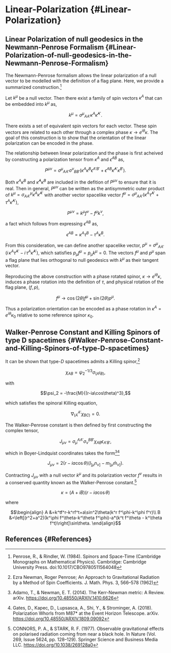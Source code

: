 
# Linear-Polarization {#Linear-Polarization}

## Linear Polarization of null geodesics in the Newmann-Penrose Formalism {#Linear-Polarization-of-null-geodesics-in-the-Newmann-Penrose-Formalism}

The Newmann-Penrose formalism allows the linear polarization of a null vector to be modelled with the definition of a flag plane. Here, we provide a summarized construction.[^PR]

Let $k^\mu$ be a null vector. Then there exist a family of spin vectors $\kappa^A$ that can be embedded into $k^\mu$ as,

$$k^\mu=\sigma^\mu{}_{AA'}\kappa^A\bar\kappa^{A'}.$$

There exists a set of equivalent spin vectors for each vector. These spin vectors are related to each other through a complex phase $\kappa\rightarrow e^{i\theta}\kappa$. The goal of this construction is to show that the orientation of the linear polarization can be encoded in the phase.

The relationship between linear polarization and the phase is first acheived by constructing a polarization tensor from $\kappa^A$ and $\epsilon^{AB}$ as,

$$P^{\mu\nu}=\sigma^{\mu}{}_{AA'}\sigma^{\nu}{}_{BB'}\left(
    \kappa^{A}\kappa^B\epsilon^{A'B'}+
\epsilon^{AB}\bar\kappa^{A'}\bar\kappa^{B'}\right).$$

Both $\kappa^{A}\kappa^B$ and $\bar\kappa^{A}\bar\kappa^B$ are included in the defition of $P^{\mu\nu}$ to ensure that it is real. Then in general, $P^{\mu\nu}$ can be written as the antisymmetric outer product of $k^\mu=\sigma^\mu_{AA'}\kappa^A\bar\kappa^{A'}$ with another vector spacelike vector $f^\mu = \sigma^{\mu}{}_{AA'}(\kappa^A\bar\tau^{A'}+\tau^A\bar\kappa^{A'})$,

$$P^{\mu\nu}
=k^\mu f^\nu-f^\mu k^\nu,$$

a fact which follows from expressing $\epsilon^{AB}$ as,

$$\epsilon^{AB}=\kappa^A\tau^{B}-\tau^A\kappa^{B}.$$

From this consideration, we can define another spacelike vector, $p^\mu= \sigma^{\mu}{}_{AA'}\left(i\,\kappa^A\bar\tau^{A'}-i\,\tau^A\bar\kappa^{A'}\right)$, which satisfies $p_\mu f^\mu=p_\mu k^\mu=0$. The vectors $f^\mu$ and $p^\mu$ span a flag plane that lies orthogonal to null geodesics with $k^\mu$ as their tangent vector.

Reproducing the above construction with a phase rotated spinor, $\kappa\rightarrow e^{i\theta}\kappa$, induces a phase rotation into the definition of $\tau$, and physical rotation of the flag plane, $(f,p)$,

$$f^\mu\rightarrow \cos(2\theta) f^\mu+\sin(2\theta) p^\mu.$$

Thus a polarization orientation can be encoded as a phase rotation in $\kappa^A=e^{i\theta}\kappa_0$ relative to some reference spinor $\kappa_0$.

## Walker-Penrose Constant and Killing Spinors of type D spacetimes {#Walker-Penrose-Constant-and-Killing-Spinors-of-type-D-spacetimes}

It can be shown that type-$D$ spacetimes admits a Killing spinor,[^NP]

$$\chi_{AB}=\psi_2^{-1/3}\sigma_{(A}\iota_{B)},$$

with

$$\psi_2 = -\frac{M}{(r-ia\cos\theta)^3},$$

which satisfies the spinoral Killing equation,

$$\nabla^{A'}_{(A}\chi_{BC)} = 0.$$

The Walker-Penrose constant is then defined by first constructing the complex tensor,

$$J_{\mu\nu}
=\sigma_\mu^{AA'}\sigma_\nu^{BB'}\chi_{AB}\epsilon_{A'B'},$$

which in Boyer-Lindquist coordinates takes the form[^AN][^GKL]

$$J_{\mu\nu}=2(r-ia\cos\theta)\left(l_{[\mu}n_{\nu]}-m_{[\mu}\bar m_{\nu]}\right).$$

Contracting $J_{\mu\nu}$ with a null vector $k^\mu$ and its polarization vector $f^\nu$ results in a conserved quantity known as the Walker-Penrose constant.[^CS]

$$\kappa=(A+iB)(r-ia\cos\theta)$$

where

$$\begin{align}
    A
        &=k^tf^r-k^rf^t+a\sin^2\theta(k^r f^\phi-k^\phi f^r)\\
    B
        &=\left[(r^2+a^2)(k^\phi f^\theta-k^\theta f^\phi)-a*(k^t f^\theta - k^\theta f^t)\right]\sin\theta.
\end{align}$$

## References {#References}

[^PR]: Penrose, R., &amp; Rindler, W. (1984). Spinors and Space-Time (Cambridge Monographs on Mathematical Physics). Cambridge: Cambridge University Press. doi:10.1017/CBO9780511564048


[^NP]: Ezra Newman, Roger Penrose; An Approach to Gravitational Radiation by a Method of Spin Coefficients. J. Math. Phys. 3, 566–578 (1962)


[^CS]: CONNORS, P. A., &amp; STARK, R. F. (1977). Observable gravitational effects on polarised radiation coming from near a black hole. In Nature (Vol. 269, Issue 5624, pp. 128–129). Springer Science and Business Media LLC. https://doi.org/10.1038/269128a0


[^AN]: Adamo, T., &amp; Newman, E. T. (2014). The Kerr-Newman metric: A Review. arXiv. https://doi.org/10.48550/ARXIV.1410.6626


[^GKL]: Gates, D., Kapec, D., Lupsasca, A., Shi, Y., &amp; Strominger, A. (2018). Polarization Whorls from M87* at the Event Horizon Telescope. arXiv. https://doi.org/10.48550/ARXIV.1809.09092

